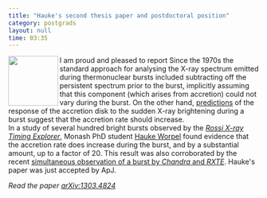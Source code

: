 ```yaml
---
title: "Hauke's second thesis paper and postdoctoral position"
category: postgrads
layout: null
time: 03:35
---
```

<!-- converted from blosxom format post using convert.pl dkg 22.1.2022 -->
<img src="images/hauke_mugshot.gif" width="100" align="left">
I am proud and pleased to report 
Since the 1970s the standard approach for analysing the X-ray spectrum emitted
during thermonuclear bursts included subtracting off the persistent spectrum
prior to the burst, implicitly assuming that this component (which arises
from accretion) could not vary during the burst. On the other hand, 
<a href="http://adsabs.harvard.edu/abs/1992ApJ...385..642W">predictions</a>
of the response of the accretion disk to the 
sudden X-ray brightening during a burst suggest that the accretion rate
should increase. <br>
In a study of several hundred bright bursts observed by the 
<a href="http://heasarc.gsfc.nasa.gov/docs/xte/"><em>Rossi X-ray Timing Explorer</a></em>, Monash PhD student
<a href="http://users.monash.edu.au/~hworpel">Hauke Worpel</a> 
found evidence that the accretion rate does increase during the burst, and
by a substantial amount, up to a factor of 20. This result was also 
corroborated by the recent 
<a href="/~dgallow/cgi-bin/blosxom.cgi/thermonuclear%20bursts/rxte-chandra-burst.html">simultaneous observation of a burst by <em>Chandra</em> and
<em>RXTE</em></a>.
Hauke's paper was just accepted by ApJ.
<p>
<em>Read the paper <a href="http://arxiv.org/abs/1303.4824">arXiv:1303.4824</a></em>
